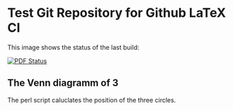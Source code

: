 Test Git Repository for Github LaTeX CI
=======================================

This image shows the status of the last build:
 
[![PDF Status](https://www.sharelatex.com/github/repos/ethanol100/VennOfThree/builds/latest/badge.svg)](https://www.sharelatex.com/github/repos/ethanol100/VennOfThree/builds/latest/output.pdf)

The Venn diagramm of 3
----------------------

The perl script caluclates the position of the three circles.
